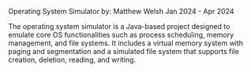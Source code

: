 Operating System Simulator
by: Matthew Welsh
Jan 2024 - Apr 2024

The operating system simulator is a Java-based project designed to emulate core OS functionalities such as process scheduling, memory management, and file systems. 
It includes a virtual memory system with paging and segmentation and a simulated file system that supports file creation, deletion, reading, and writing.
